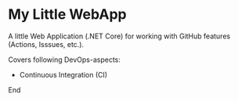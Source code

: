 # My Little WebApp
A little Web Application (.NET Core) for working with GitHub features (Actions, Isssues, etc.).

Covers following DevOps-aspects:
* Continuous Integration (CI)

End
